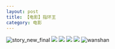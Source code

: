 ```yaml
---
layout: post
title: 【电影】指环王
category: 电影
---
```

![story_new_final](http://rh8cub8wq.hd-bkt.clouddn.com/img/story_new_final_0322.png)
![](http://rh8cub8wq.hd-bkt.clouddn.com/img/rings-220405-1.png)
![](http://rh8cub8wq.hd-bkt.clouddn.com/img/rings-220405-2.png)
![](http://rh8cub8wq.hd-bkt.clouddn.com/img/rings-220405-3.png)
![](http://rh8cub8wq.hd-bkt.clouddn.com/img/rings-220405-4.png)
![wanshan](http://rh8cub8wq.hd-bkt.clouddn.com/img/wanshan.png)